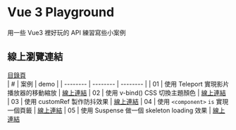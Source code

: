 # Vue 3 Playground

用一些 Vue3 裡好玩的 API 練習寫些小案例


## 線上瀏覽連結

[目錄頁](https://sheepndw.github.io/vue3-fun-apis/#/) <br />
| # | 案例 | demo |
| -------- | -------- | -------- |
| 01 | 使用 Teleport 實現影片播放器的移動縮放 | [線上連結](https://sheepndw.github.io/vue3-fun-apis/#/videoPlayer)
| 02 | 使用 v-bind() CSS 切換主題顏色 | [線上連結](https://sheepndw.github.io/vue3-fun-apis/#/vbindcss)
| 03 | 使用 customRef 製作防抖效果 | [線上連結](https://sheepndw.github.io/vue3-fun-apis/#/debounce)
| 04 | 使用 `<component>` `is` 實現一個頁籤 | [線上連結](https://sheepndw.github.io/vue3-fun-apis/#/tabs)
| 05 | 使用 Suspense 做一個 skeleton loading 效果 | [線上連結](https://sheepndw.github.io/vue3-fun-apis/#/skeleton-loading)